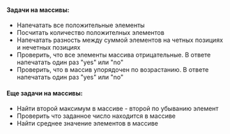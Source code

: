 #### Задачи на массивы:
- Напечатать все положительные элементы
- Посчитать количество положителных элементов
- Напечатать разность между суммой элементов на четных позициях и нечетных позициях
- Проверить, что все элементы массива отрицательные. В ответе напечатать один раз "yes" или "no"
- Проверить, что в массив упорядочен по возрастанию. В ответе напечатать один раз "yes" или "no"

#### Еще задачи на массивы:
- Найти второй максимум в массиве - второй по убыванию элемент
- Проверить что заданное число находится в массиве
- Найти среднее значение элементов в массиве
